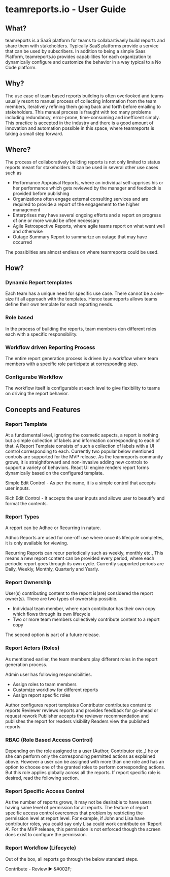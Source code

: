 # teamreports.io - User Guide

## What?

teamreports is a SaaS platform for teams to collabartivaely build reports and share them with stakeholders. Typically SaaS platforms provide a service that can be used by subscribers. In addition to being a simple Saas Platform, teamreports.io provides capabilities for each organization to dynamically configure and customize the behavior in a way typical to a No Code platform.

## Why?

The use case of team based reports building is often overlooked and teams usually resort to manual process of collecting information from the team members, iteratively refining them going back and forth before emailing to stakeholders. This manual process is fraught with too many problems including redundancy, error-prone, time-consuming and inefficent simply. This practice is accepted in the industry and there is a good amount of innovation and automation possible in this space, where teamreports is taking a small step forward.

## Where?

The process of collaboratively building reports is not only limited to status reports meant for stakeholders. It can be used in several other use cases such as

- Performance Appraisal Reports, where an individual self-apprises his or her performance which gets reviewed by the manager and feedback is provided before publishing
- Organizations often engage external consulting services and are required to provide a report of the engagement to the higher management
- Enterprises may have several ongoing efforts and a report on progress of one or more would be often necessary
- Agile Retrospective Reports, where agile teams report on what went well and otherwise
- Outage Summary Report to summarize an outage that may have occurred

The possiblities are almost endless on where teamreports could be used.

## How?

### Dynamic Report templates

Each team has a unique need for specific use case. There cannot be a one-size fit all approach with the templates. Hence teamreports allows teams define their own template for each reporting needs.

### Role based

In the process of building the reports, team members don different roles each with a specific responsibility.

### Workflow driven Reporting Process

The entire report generation process is driven by a workflow where team members with a specific role participate at corresponding step.

### Configurabe Workflow

The workflow itself is configurable at each level to give flexibility to teams on driving the report behavior.

## Concepts and Features

### Report Template

At a fundamental level, ignoring the cosmetic aspects, a report is nothing but a simple collection of labels and information corresponding to each of that. A Report Template consists of such a collection of labels with a UI control corresponding to each. Currently two popular below mentioned controls are supported for the MVP release. As the teamreports community grows, it is straightforward and non-invasive adding new controls to support a variety of behaviors. React UI engine renders report forms dynamically based on the configured template.

Simple Edit Control - As per the name, it is a simple control that accepts user inputs.

Rich Edit Control - It accepts the user inputs and allows user to beautify and format the contents.

### Report Types

A report can be Adhoc or Recurring in nature.

Adhoc Reports are used for one-off use where once its lifecycle completes, it is only available for viewing.

Recurring Reports can recur periodically such as weekly, monthly etc., This means a new report content can be provided every period, where each periodic report goes through its own cycle. Currently supported periods are Daily, Weekly, Monthly, Quarterly and Yearly.

### Report Ownership

User(s) contributing content to the report is(are) considered the report owner(s). There are two types of ownership possible.

- Individual team member, where each contributor has their own copy which flows through its own lifecycle
- Two or more team members collectively contribute content to a report copy

The second option is part of a future release.

### Report Actors (Roles)

As mentioned earlier, the team members play different roles in the report generation process.

Admin user has following responsibilities.

- Assign roles to team members
- Customize workflow for different reports
- Assign report specific roles

Author configures report templates
Contributor contributes content to reports
Reviewer reviews reports and provides feedback for go-ahead or request rework
Publisher accepts the reviewer recommendation and publishes the report for readers visibility
Readers view the published reports

### RBAC (Role Based Access Control)

Depending on the role assigned to a user (Author, Contributor etc.,) he or she can perform only the corresponding permitted actions as explained above. However a user can be assigned with more than one role and has an option to choose one of the granted roles to perform corresponding actions. But this role applies globally across all the reports. If report specific role is desired, read the following section.

### Report Specific Access Control

As the number of reports grows, it may not be desirable to have users having same level of permission for all reports. The feature of report specific access control overcomes that problem by restricting the permission level at report level. For example, if John and Lisa have contributor roles, you could say only Lisa could work contribute on 'Report A'. For the MVP release, this permission is not enforced though the screen does exist to configure the permission.

### Report Workflow (Lifecycle)

Out of the box, all reports go through the below standard steps.

Contribute - Review &#9658; &#002F;
